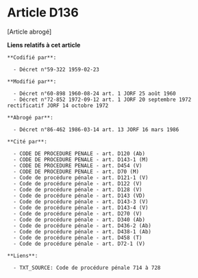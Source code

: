 # Article D136

[Article abrogé]

**Liens relatifs à cet article**

	**Codifié par**:

	  - Décret n°59-322 1959-02-23

	**Modifié par**:

	  - Décret n°60-898 1960-08-24 art. 1 JORF 25 août 1960
	  - Décret n°72-852 1972-09-12 art. 1 JORF 20 septembre 1972 rectificatif JORF 14 octobre 1972

	**Abrogé par**:

	  - Décret n°86-462 1986-03-14 art. 13 JORF 16 mars 1986

	**Cité par**:

	  - CODE DE PROCEDURE PENALE - art. D120 (Ab)
	  - CODE DE PROCEDURE PENALE - art. D143-1 (M)
	  - CODE DE PROCEDURE PENALE - art. D454 (V)
	  - CODE DE PROCEDURE PENALE - art. D70 (M)
	  - Code de procédure pénale - art. D121-1 (V)
	  - Code de procédure pénale - art. D122 (V)
	  - Code de procédure pénale - art. D128 (V)
	  - Code de procédure pénale - art. D143 (VD)
	  - Code de procédure pénale - art. D143-3 (V)
	  - Code de procédure pénale - art. D143-4 (V)
	  - Code de procédure pénale - art. D270 (V)
	  - Code de procédure pénale - art. D340 (Ab)
	  - Code de procédure pénale - art. D436-2 (Ab)
	  - Code de procédure pénale - art. D438-1 (Ab)
	  - Code de procédure pénale - art. D458 (T)
	  - Code de procédure pénale - art. D72-1 (V)

	**Liens**:

	  - TXT_SOURCE: Code de procédure pénale 714 à 728
